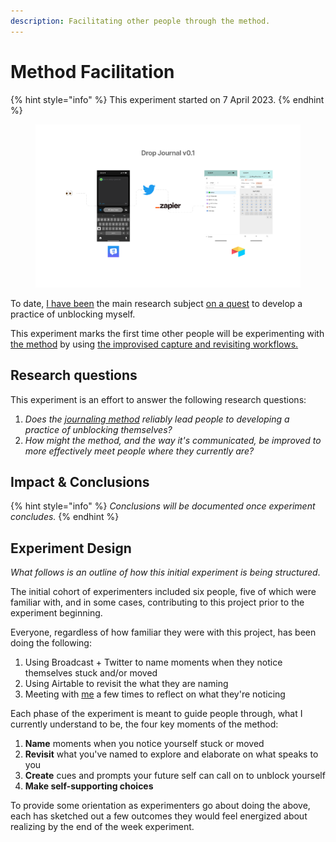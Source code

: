 ```yaml
---
description: Facilitating other people through the method.
---
```


# Method Facilitation

{% hint style="info" %}
This experiment started on 7 April 2023.
{% endhint %}

<figure><img src="../.gitbook/assets/Journaling Method (1).png" alt=""><figcaption></figcaption></figure>

To date, [I](../about.md)[ have been](../about.md) the main research subject [on a quest](../needs.md) to develop a practice of unblocking myself.

This experiment marks the first time other people will be experimenting with [the method](../method.md) by using [the improvised capture and revisiting workflows.](drop-journal-v0.1.md)

## Research questions&#x20;

This experiment is an effort to answer the following research questions:

1. _Does the_ [_journaling method_](../method.md) _reliably lead people to developing a practice of unblocking themselves?_
2. _How might the method, and the way it's communicated, be improved to more effectively meet people where they currently are?_

## Impact & Conclusions

{% hint style="info" %}
_Conclusions will be documented once experiment concludes._
{% endhint %}

## Experiment Design

_What follows is an outline of how this initial experiment is being structured_.

The initial cohort of experimenters included six people, five of which were familiar with, and in some cases, contributing to this project prior to the experiment beginning.

Everyone, regardless of how familiar they were with this project, has been doing the following:

1. Using Broadcast + Twitter to name moments when they notice themselves stuck and/or moved
2. Using Airtable to revisit the what they are naming
3. Meeting with [me](../about.md) a few times to reflect on what they're noticing

Each phase of the experiment is meant to guide people through, what I currently understand to be, the four key moments of the method:

1. **Name** moments when you notice yourself stuck or moved
2. **Revisit** what you've named to explore and elaborate on what speaks to you
3. **Create** cues and prompts your future self can call on to unblock yourself
4. **Make self-supporting choices**

To provide some orientation as experimenters go about doing the above, each has sketched out a few outcomes they would feel energized about realizing by the end of the week experiment.

